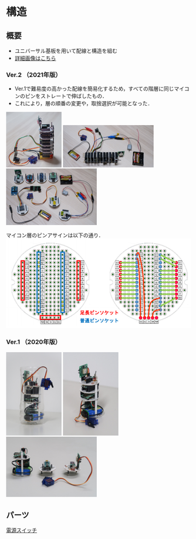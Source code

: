 # 構造
## 概要
+ ユニバーサル基板を用いて配線と構造を組む
+ [詳細画像はこちら](./board)
<!--
![](./overview_in_bottle.jpg)
![](./overview.jpg)
![](./board_side.jpg)
![](./board_top.jpg)
-->

### Ver.2 （2021年版）
+ Ver.1で難易度の高かった配線を簡易化するため，すべての階層に同じマイコンのピンをストレートで伸ばしたもの．
+ これにより，層の順番の変更や，取捨選択が可能となった．

<img src="./img/2021/overview_tate.jpg" width="30%">
<img src="./img/2021/overview.jpg" width="49%"> <img src="./img/2021/board_top.jpg" width="49%">

マイコン層のピンアサインは以下の通り．
![](./img/2021/pin_assign.png)

### Ver.1 （2020年版）
<img src="./img/2020/overview_in_bottle.jpg" width="30%"> <img src="./img/2020/overview.jpg" width="30%">
<img src="./img/2020/board_side.jpg" width="49%">


## パーツ
[電源スイッチ](./switch)
